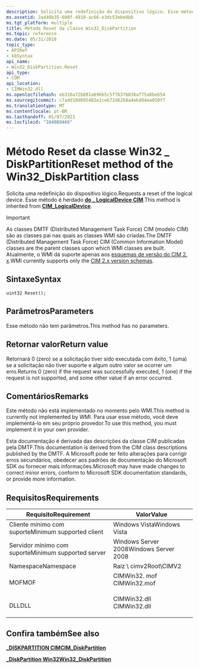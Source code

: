 ```yaml
---
description: Solicita uma redefinição do dispositivo lógico. Esse método é herdado do \_ LOGICALDEVICE CIM.
ms.assetid: 2ad40b35-608f-4918-ac66-e3dc53ebe0bb
ms.tgt_platform: multiple
title: Método Reset da classe Win32_DiskPartition
ms.topic: reference
ms.date: 05/31/2018
topic_type:
- APIRef
- kbSyntax
api_name:
- Win32_DiskPartition.Reset
api_type:
- COM
api_location:
- CIMWin32.dll
ms.openlocfilehash: eb316a72b801a696b5c5f76376036af75a8beb54
ms.sourcegitcommit: c7add10d695482e1ceb72d62b8a4ebd84ea050f7
ms.translationtype: MT
ms.contentlocale: pt-BR
ms.lasthandoff: 01/07/2021
ms.locfileid: "104089466"
---
```

# <a name="reset-method-of-the-win32_diskpartition-class"></a><span data-ttu-id="c87bd-104">Método Reset da classe Win32 \_ DiskPartition</span><span class="sxs-lookup"><span data-stu-id="c87bd-104">Reset method of the Win32\_DiskPartition class</span></span>

<span data-ttu-id="c87bd-105">Solicita uma redefinição do dispositivo lógico.</span><span class="sxs-lookup"><span data-stu-id="c87bd-105">Requests a reset of the logical device.</span></span> <span data-ttu-id="c87bd-106">Esse método é herdado [**do \_ LogicalDevice CIM**](cim-logicaldevice.md).</span><span class="sxs-lookup"><span data-stu-id="c87bd-106">This method is inherited from [**CIM\_LogicalDevice**](cim-logicaldevice.md).</span></span>

> [!IMPORTANT]
> <span data-ttu-id="c87bd-107">As classes DMTF (Distributed Management Task Force) CIM (modelo CIM) são as classes pai nas quais as classes WMI são criadas.</span><span class="sxs-lookup"><span data-stu-id="c87bd-107">The DMTF (Distributed Management Task Force) CIM (Common Information Model) classes are the parent classes upon which WMI classes are built.</span></span> <span data-ttu-id="c87bd-108">Atualmente, o WMI dá suporte apenas aos [esquemas de versão do CIM 2. x](https://dmtf.org/standards/cim/schemas).</span><span class="sxs-lookup"><span data-stu-id="c87bd-108">WMI currently supports only the [CIM 2.x version schemas](https://dmtf.org/standards/cim/schemas).</span></span>

 

## <a name="syntax"></a><span data-ttu-id="c87bd-109">Sintaxe</span><span class="sxs-lookup"><span data-stu-id="c87bd-109">Syntax</span></span>


```mof
uint32 Reset();
```



## <a name="parameters"></a><span data-ttu-id="c87bd-110">Parâmetros</span><span class="sxs-lookup"><span data-stu-id="c87bd-110">Parameters</span></span>

<span data-ttu-id="c87bd-111">Esse método não tem parâmetros.</span><span class="sxs-lookup"><span data-stu-id="c87bd-111">This method has no parameters.</span></span>

## <a name="return-value"></a><span data-ttu-id="c87bd-112">Retornar valor</span><span class="sxs-lookup"><span data-stu-id="c87bd-112">Return value</span></span>

<span data-ttu-id="c87bd-113">Retornará 0 (zero) se a solicitação tiver sido executada com êxito, 1 (uma) se a solicitação não tiver suporte e algum outro valor se ocorrer um erro.</span><span class="sxs-lookup"><span data-stu-id="c87bd-113">Returns 0 (zero) if the request was successfully executed, 1 (one) if the request is not supported, and some other value if an error occurred.</span></span>

## <a name="remarks"></a><span data-ttu-id="c87bd-114">Comentários</span><span class="sxs-lookup"><span data-stu-id="c87bd-114">Remarks</span></span>

<span data-ttu-id="c87bd-115">Este método não está implementado no momento pelo WMI.</span><span class="sxs-lookup"><span data-stu-id="c87bd-115">This method is currently not implemented by WMI.</span></span> <span data-ttu-id="c87bd-116">Para usar esse método, você deve implementá-lo em seu próprio provedor.</span><span class="sxs-lookup"><span data-stu-id="c87bd-116">To use this method, you must implement it in your own provider.</span></span>

<span data-ttu-id="c87bd-117">Esta documentação é derivada das descrições da classe CIM publicadas pela DMTF.</span><span class="sxs-lookup"><span data-stu-id="c87bd-117">This documentation is derived from the CIM class descriptions published by the DMTF.</span></span> <span data-ttu-id="c87bd-118">A Microsoft pode ter feito alterações para corrigir erros secundários, obedecer aos padrões de documentação do Microsoft SDK ou fornecer mais informações.</span><span class="sxs-lookup"><span data-stu-id="c87bd-118">Microsoft may have made changes to correct minor errors, conform to Microsoft SDK documentation standards, or provide more information.</span></span>

## <a name="requirements"></a><span data-ttu-id="c87bd-119">Requisitos</span><span class="sxs-lookup"><span data-stu-id="c87bd-119">Requirements</span></span>



| <span data-ttu-id="c87bd-120">Requisito</span><span class="sxs-lookup"><span data-stu-id="c87bd-120">Requirement</span></span> | <span data-ttu-id="c87bd-121">Valor</span><span class="sxs-lookup"><span data-stu-id="c87bd-121">Value</span></span> |
|-------------------------------------|-----------------------------------------------------------------------------------------|
| <span data-ttu-id="c87bd-122">Cliente mínimo com suporte</span><span class="sxs-lookup"><span data-stu-id="c87bd-122">Minimum supported client</span></span><br/> | <span data-ttu-id="c87bd-123">Windows Vista</span><span class="sxs-lookup"><span data-stu-id="c87bd-123">Windows Vista</span></span><br/>                                                                |
| <span data-ttu-id="c87bd-124">Servidor mínimo com suporte</span><span class="sxs-lookup"><span data-stu-id="c87bd-124">Minimum supported server</span></span><br/> | <span data-ttu-id="c87bd-125">Windows Server 2008</span><span class="sxs-lookup"><span data-stu-id="c87bd-125">Windows Server 2008</span></span><br/>                                                          |
| <span data-ttu-id="c87bd-126">Namespace</span><span class="sxs-lookup"><span data-stu-id="c87bd-126">Namespace</span></span><br/>                | <span data-ttu-id="c87bd-127">Raiz \\ cimv2</span><span class="sxs-lookup"><span data-stu-id="c87bd-127">Root\\CIMV2</span></span><br/>                                                                  |
| <span data-ttu-id="c87bd-128">MOF</span><span class="sxs-lookup"><span data-stu-id="c87bd-128">MOF</span></span><br/>                      | <dl> <span data-ttu-id="c87bd-129"><dt>CIMWin32. mof</dt></span><span class="sxs-lookup"><span data-stu-id="c87bd-129"><dt>CIMWin32.mof</dt></span></span> </dl> |
| <span data-ttu-id="c87bd-130">DLL</span><span class="sxs-lookup"><span data-stu-id="c87bd-130">DLL</span></span><br/>                      | <dl> <span data-ttu-id="c87bd-131"><dt>CIMWin32.dll</dt></span><span class="sxs-lookup"><span data-stu-id="c87bd-131"><dt>CIMWin32.dll</dt></span></span> </dl> |



## <a name="see-also"></a><span data-ttu-id="c87bd-132">Confira também</span><span class="sxs-lookup"><span data-stu-id="c87bd-132">See also</span></span>

<dl> <dt>

[<span data-ttu-id="c87bd-133">**\_DISKPARTITION CIM**</span><span class="sxs-lookup"><span data-stu-id="c87bd-133">**CIM\_DiskPartition**</span></span>](cim-diskpartition.md)
</dt> <dt>

[<span data-ttu-id="c87bd-134">**\_DiskPartition Win32**</span><span class="sxs-lookup"><span data-stu-id="c87bd-134">**Win32\_DiskPartition**</span></span>](win32-diskpartition.md)
</dt> </dl>

 

 




